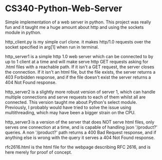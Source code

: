 # CS340-Python-Web-Server
Simple implementation of a web server in python. This project was really fun and it taught me a huge amount about http and using the sockets module in python. 

http_client.py is my simple curl clone. it makes http/1.0 requests over the socket specified in arg[1] when run in terminal.

http_server1 is a simple http 1.0 web server which can be connected to by up to 1 client at a time and will make serve http GET requests asking for .html files with a reachable path. If it isn't a GET request, the server closes the connection. If it isn't an html file, but the file exists, the server returns a 403 Forbidden response, and if the file doesn't exist the server returns a 404 Not Found response.

http_server2 is a slightly more robust version of server 1, which can handle multiple connections and serve requests to each of them whilst all are connected. This version taught me about Python's select module. Previously, I probably would have tried to solve the issue using multithreading, which may have been a bigger strain on the CPU.

http_server3 is a version of the server that does NOT serve html files, only serves one connection at a time, and is capable of handling json '/product?' queries. A non '/product?' path returns a 400 Bad Request response, and if anything else is wrong with the query it serves a 404 Not Found response.

rfc2616.html is the html file for the webpage describing RFC 2616, and is here merely for proof of concept.

